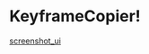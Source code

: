 # KeyframeCopier!

[screenshot_ui](https://user-images.githubusercontent.com/64173139/212449560-5371d9d8-3834-42a3-9a89-0fc811ff2b31.png)
